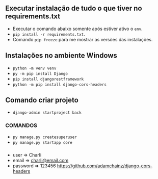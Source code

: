 ## Executar instalação de tudo o que tiver no requirements.txt
- Executar o comando abaixo somente após estiver ativo o `env`.
- `pip install -r requirements.txt`.
- Comando `pip freeze` para me mostrar as versões das instalações.


## Instalações no ambiente Windows
- `python -m venv venv`
- `py -m pip install Django`
- `pip install djangorestframework`
- `python -m pip install django-cors-headers`

## Comando criar projeto
- `django-admin startproject back`

### COMANDOS
- `py manage.py createsuperuser`
- `py manage.py startapp core`

###
- user     => Charli
- email    => charli@email.com
- password => 123456
https://github.com/adamchainz/django-cors-headers